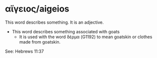 # αἴγειος/aigeios

This word describes something. It is an adjective. 

* This word describes something associated with goats
    * It is used with the word δέρμα (G1192) to mean goatskin or clothes made from goatskin.

See: Hebrews 11:37
